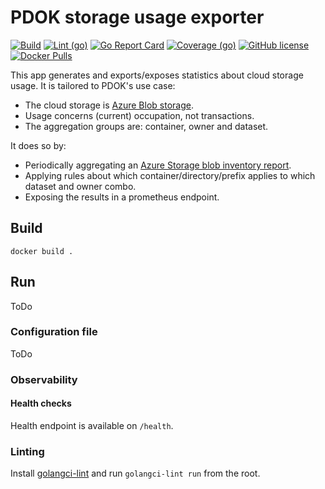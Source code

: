 # PDOK storage usage exporter

[![Build](https://github.com/PDOK/azure-storage-usage-exporter/actions/workflows/build-and-publish-image.yml/badge.svg)](https://github.com/PDOK/azure-storage-usage-exporter/actions/workflows/build-and-publish-image.yml)
[![Lint (go)](https://github.com/PDOK/azure-storage-usage-exporter/actions/workflows/lint-go.yml/badge.svg)](https://github.com/PDOK/azure-storage-usage-exporter/actions/workflows/lint-go.yml)
[![Go Report Card](https://goreportcard.com/badge/github.com/PDOK/azure-storage-usage-exporter)](https://goreportcard.com/report/github.com/PDOK/azure-storage-usage-exporter)
[![Coverage (go)](https://github.com/PDOK/azure-storage-usage-exporter/wiki/coverage.svg)](https://raw.githack.com/wiki/PDOK/azure-storage-usage-exporter/coverage.html)
[![GitHub license](https://img.shields.io/github/license/PDOK/azure-storage-usage-exporter)](https://github.com/PDOK/azure-storage-usage-exporter/blob/master/LICENSE)
[![Docker Pulls](https://img.shields.io/docker/pulls/pdok/azure-storage-usage-exporter.svg)](https://hub.docker.com/r/pdok/azure-storage-usage-exporter)

This app generates and exports/exposes statistics about cloud storage usage.
It is tailored to PDOK's use case:

* The cloud storage is [Azure Blob storage](https://azure.microsoft.com/en-us/products/storage/blobs). 
* Usage concerns (current) occupation, not transactions.
* The aggregation groups are: container, owner and dataset.

It does so by:

* Periodically aggregating an [Azure Storage blob inventory report](https://learn.microsoft.com/en-us/azure/storage/blobs/blob-inventory).
* Applying rules about which container/directory/prefix applies to which dataset and owner combo.
* Exposing the results in a prometheus endpoint.

## Build

```shell
docker build .
```

## Run

ToDo

### Configuration file

ToDo

### Observability

#### Health checks

Health endpoint is available on `/health`.

### Linting

Install [golangci-lint](https://golangci-lint.run/usage/install/) and run `golangci-lint run`
from the root.

